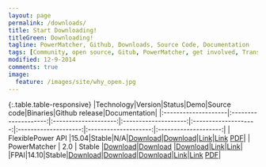 ```yaml
---
layout: page
permalink: /downloads/
title: Start Downloading!
titleGreen: Downloading!
tagline: PowerMatcher, Github, Downloads, Source Code, Documentation 
tags: [Community, open source, Gitub, PowerMatcher, get involved, Transactive Energy]
modified: 12-9-2014
comments: true
image:
  feature: /images/site/why_open.jpg
---
```


{:.table.table-responsive}
|Technology|Version|Status|Demo|Source code|Binaries|Github release|Documentation| 
|:--------------------|:--------------------:|:--------------------:|:--------------------:|:--------------------:|:--------------------:|:--------------------:|:--------------------:|
| FlexiblePower API |15.04|Stable|N/A|[Download](https://github.com/flexiblepower/flexiblepower-base/archive/15.04.zip)|[Download](https://github.com/flexiblepower/flexiblepower-base/releases/download/15.04/flexiblepower-base-bundles-release-15-04.zip)|[Link](https://github.com/flexiblepower/flexiblepower-base/releases)|[Link](http://fpai-ci.sensorlab.tno.nl/builds/fpai-documentation/v14.10/html/) [PDF](http://fpai-ci.sensorlab.tno.nl/builds/fpai-documentation/v14.10/fpai-v14.10-documentation.pdf)|
| PowerMatcher | 2.0 | Stable |[Download]()|[Download](https://github.com/flexiblepower/powermatcher/releases/download/v2.0/powermatcher-sources-release-2.0.zip) |[Download](https://github.com/flexiblepower/powermatcher/releases/download/v2.0/powermatcher-bundles-release-2.0.zip)|[Link](https://github.com/flexiblepower/powermatcher/releases)|[Link](https://github.com/flexiblepower/powermatcher/wiki)| 
|FPAI|14.10|Stable|[Download]()|[Download]()|[Download]()|[Link]()|[Link](http://fpai-ci.sensorlab.tno.nl/builds/fpai-documentation/v14.10/html/) [PDF](http://fpai-ci.sensorlab.tno.nl/builds/fpai-documentation/v14.10/fpai-v14.10-documentation.pdf)|
 

